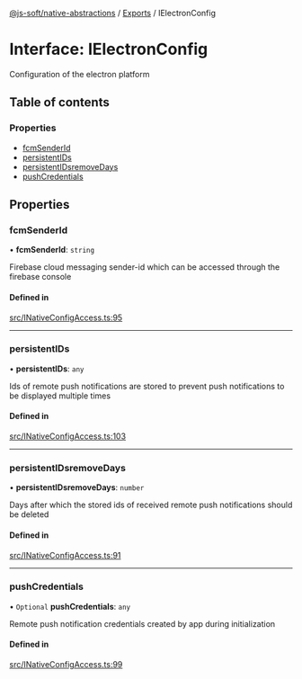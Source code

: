 [@js-soft/native-abstractions](../README.md) / [Exports](../modules.md) / IElectronConfig

# Interface: IElectronConfig

Configuration of the electron platform

## Table of contents

### Properties

- [fcmSenderId](IElectronConfig.md#fcmsenderid)
- [persistentIDs](IElectronConfig.md#persistentids)
- [persistentIDsremoveDays](IElectronConfig.md#persistentidsremovedays)
- [pushCredentials](IElectronConfig.md#pushcredentials)

## Properties

### fcmSenderId

• **fcmSenderId**: `string`

Firebase cloud messaging sender-id which can be accessed through the firebase console

#### Defined in

[src/INativeConfigAccess.ts:95](https://github.com/js-soft/ts-native-access/blob/c428889/packages/abstractions/src/INativeConfigAccess.ts#L95)

___

### persistentIDs

• **persistentIDs**: `any`

Ids of remote push notifications are stored to prevent push notifications to be displayed multiple times

#### Defined in

[src/INativeConfigAccess.ts:103](https://github.com/js-soft/ts-native-access/blob/c428889/packages/abstractions/src/INativeConfigAccess.ts#L103)

___

### persistentIDsremoveDays

• **persistentIDsremoveDays**: `number`

Days after which the stored ids of received remote push notifications should be deleted

#### Defined in

[src/INativeConfigAccess.ts:91](https://github.com/js-soft/ts-native-access/blob/c428889/packages/abstractions/src/INativeConfigAccess.ts#L91)

___

### pushCredentials

• `Optional` **pushCredentials**: `any`

Remote push notification credentials created by app during initialization

#### Defined in

[src/INativeConfigAccess.ts:99](https://github.com/js-soft/ts-native-access/blob/c428889/packages/abstractions/src/INativeConfigAccess.ts#L99)
